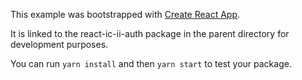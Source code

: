 This example was bootstrapped with [Create React App](https://github.com/facebook/create-react-app).

It is linked to the react-ic-ii-auth package in the parent directory for development purposes.

You can run `yarn install` and then `yarn start` to test your package.
